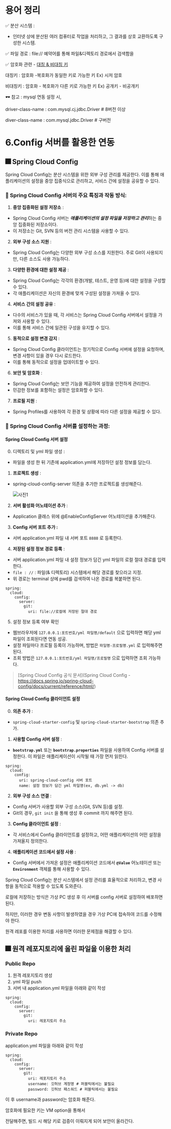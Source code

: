 # 용어 정리

✅ 분산 시스템 :

* 인터넷 상에 분산된 여러 컴퓨터로 작업을 처리하고, 그 결과를 상호 교환하도록 구성한 시스템.

✅ 파일 경로 : file:// 예약어를 통해 파일&디렉토리 경로에서 검색함을 

✅ 암호화 관련 - [대칭 &amp; 비대칭 키]()

대칭키 : 암호화 -복호화가 동일한 키로 가능한 키 Ex) 시저 암호

비대칭키 : 암호화 - 복호화가 다른 키로 가능한 키 Ex) 공개키 - 비공개키

🕶️ 참고 : mysql 연동 설정 시,

driver-class-name : com.mysql.cj.jdbc.Driver # 8버전 이상

diver-class-name : com.mysql.jdbc.Driver # 구버전


# 6.Config 서버를 활용한 연동

## 🎆 Spring Cloud Config

Spring Cloud Config는 분산 시스템을 위한 외부 구성 관리를 제공한다. 이를 통해 애플리케이션의 설정을 중앙 집중식으로 관리하고, 서비스 간에 설정을 공유할 수 있다.

### 🎇 Spring Cloud Config 서버의 주요 특징과 작동 방식:

1. **중앙 집중화된 설정 저장소** :

* Spring Cloud Config 서버는 ***애플리케이션의 설정 파일을 저장하고 관리***하는 중앙 집중화된 저장소이다.
* 이 저장소는 Git, SVN 등의 버전 관리 시스템을 사용할 수 있다.

2. **외부 구성 소스 지원** :

* Spring Cloud Config는 다양한 외부 구성 소스를 지원한다. 주로 Git이 사용되지만, 다른 소스도 사용 가능하다.

3. **다양한 환경에 대한 설정 제공** :

* Spring Cloud Config는 각각의 환경(개발, 테스트, 운영 등)에 대한 설정을 구성할 수 있다.
* 각 애플리케이션은 자신의 환경에 맞게 구성된 설정을 가져올 수 있다.

4. **서비스 간의 설정 공유** :

* 다수의 서비스가 있을 때, 각 서비스는 Spring Cloud Config 서버에서 설정을 가져와 사용할 수 있다.
* 이를 통해 서비스 간에 일관된 구성을 유지할 수 있다.

5. **동적으로 설정 변경 감지** :

* Spring Cloud Config 클라이언트는 정기적으로 Config 서버에 설정을 요청하며, 변경 사항이 있을 경우 다시 로드한다.
* 이를 통해 동적으로 설정을 업데이트할 수 있다.

6. **보안 및 암호화** :

* Spring Cloud Config는 보안 기능을 제공하여 설정을 안전하게 관리한다.
* 민감한 정보를 포함하는 설정은 암호화할 수 있다.

7. **프로필 지원** :

* Spring Profiles를 사용하여 각 환경 및 상황에 따라 다른 설정을 제공할 수 있다.

### 🎇 Spring Cloud Config 서버를 설정하는 과정:

#### Spring Cloud Config 서버 설정

0. 디렉토리 및 yml 파일 생성 :

- 파일을 생성 한 뒤 기존에 application.yml에 저장하던 설정 정보를 담는다.

1. **프로젝트 생성** :

- spring-cloud-config-server 의존을 추가한 프로젝트를 생성해준다.

  ![사진1](https://file+.vscode-resource.vscode-cdn.net/c%3A/PlayData/phase02/class/)

2. **서버 활성화 어노테이션 추가** :

- Application 클래스 위에 @EnableConfigServer 어노테이션을 추가해준다.

3. **Config 서버 포트 추가 :**

- 서버 application.yml 파일 내 서버 포트 `8888` 로 등록한다.

4. **저장된 설정 정보 경로 등록** :

- 서버 application.yml 파일 내 설정 정보가 담긴 yml 파일의 로컬 절대 경로를 입력한다.
- `file : //` : 파일(& 디렉토리) 시스템에서 해당 경로를 찾으라고 지정.
- 위 경로는 terminal 상에 pwd를 검색하여 나온 경로를 복붙하면 된다.

```
spring:
  cloud:
    config:
      server:
        git:
          uri: file://로컬에 저장된 절대 경로
```

5. 설정 정보 등록 여부 확인

- 웹브라우저에 `127.0.0.1:포트번호/yml 파일명/default` 으로 입력하면 해당 yml 파일이 조회된다면 연동 성공.
- 설정 파일마다 프로필 등록이 가능하며, 방법은 `파일명-프로필명.yml` 로 입력해주면 된다.
- 조회 방법은 `127.0.0.1:포트번호/yml 파일명/프로필명` 으로 입력하면 조회 가능하다.

> [Spring Cloud Config 공식 문서](Spring Cloud Config - https://docs.spring.io/spring-cloud-config/docs/current/reference/html/)

#### Spring Cloud Config 클라이언트 설정

0. **의존 추가** :

* `spring-cloud-starter-config` 및 `spring-cloud-starter-bootstrap` 의존 추가.

1. **사용할 Config 서버 설정** :

* **`bootstrap.yml`** 또는 **`bootstrap.properties`** 파일을 사용하여 Config 서버를 설정한다. 이 파일은 애플리케이션이 시작될 때 가장 먼저 읽힌다.

```
spring:
  cloud:
    config:
      uri: spring-cloud-config 서버 포트
      name: 설정 정보가 담긴 yml 파일명(ex, db.yml -> db)
```

2. **외부 구성 소스 연결** :

* Config 서버가 사용할 외부 구성 소스(Git, SVN 등)를 설정.
* Git의 경우, `git init` 을 통해 생성 후 commit 까지 해주면 된다.

3. **Config 클라이언트 설정** :

* 각 서비스에서 Config 클라이언트를 설정하고, 어떤 애플리케이션의 어떤 설정을 가져올지 정의한다.

4. **애플리케이션 코드에서 설정 사용** :

* Config 서버에서 가져온 설정은 애플리케이션 코드에서 **`@Value`** 어노테이션 또는 **`Environment`** 객체를 통해 사용할 수 있다.

Spring Cloud Config는 분산 시스템에서 설정 관리를 효율적으로 처리하고, 변경 사항을 동적으로 적용할 수 있도록 도와준다.

로컬에 저장하는 방식은 가상 PC 생성 후 이 서버를 config 서버로 설정하여 배포하면 된다.

하지만, 이러한 경우 변동 사항이 발생하였을 경우 가상 PC에 접속하여 코드를 수정해야 한다.

원격 레포를 이용한 처리를 사용하면 이러한 문제점을 해결할 수 있다.

## 🎆 원격 레포지토리에 올린 파일을 이용한 처리

### Public Repo

1. 원격 레포지토리 생성
2. yml 파일 push
3. 서버 내 application.yml 파일을 아래와 같이 작성

```
spring:
  cloud:
    config:
      server:
        git:
          uri: 레포지토리 주소
```


### Private Repo

application.yml 파일을 아래와 같이 작성

```
spring:
  cloud:
    config:
      server:
        git:
          uri: 레포지토리 주소
          username: 깃허브 계정명 # 퍼블릭에서는 불필요
          password: 깃허브 패스워드 # 퍼블릭에서는 불필요
```

이 후 username과 password는 암호화 해준다.

암호화에 필요한 키는 VM option을 통해서

전달해주면, 빌드 시 해당 키로 검증이 이뤄지게 되어 보안이 올라간다.
